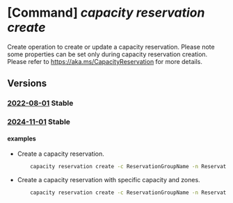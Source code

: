 # [Command] _capacity reservation create_

Create operation to create or update a capacity reservation. Please note some properties can be set only during capacity reservation creation. Please refer to https://aka.ms/CapacityReservation for more details.

## Versions

### [2022-08-01](/Resources/mgmt-plane/L3N1YnNjcmlwdGlvbnMve30vcmVzb3VyY2Vncm91cHMve30vcHJvdmlkZXJzL21pY3Jvc29mdC5jb21wdXRlL2NhcGFjaXR5cmVzZXJ2YXRpb25ncm91cHMve30vY2FwYWNpdHlyZXNlcnZhdGlvbnMve30=/2022-08-01.xml) **Stable**

<!-- mgmt-plane /subscriptions/{}/resourcegroups/{}/providers/microsoft.compute/capacityreservationgroups/{}/capacityreservations/{} 2022-08-01 -->

### [2024-11-01](/Resources/mgmt-plane/L3N1YnNjcmlwdGlvbnMve30vcmVzb3VyY2Vncm91cHMve30vcHJvdmlkZXJzL21pY3Jvc29mdC5jb21wdXRlL2NhcGFjaXR5cmVzZXJ2YXRpb25ncm91cHMve30vY2FwYWNpdHlyZXNlcnZhdGlvbnMve30=/2024-11-01.xml) **Stable**

<!-- mgmt-plane /subscriptions/{}/resourcegroups/{}/providers/microsoft.compute/capacityreservationgroups/{}/capacityreservations/{} 2024-11-01 -->

#### examples

- Create a capacity reservation.
    ```bash
        capacity reservation create -c ReservationGroupName -n ReservationName -g MyResourceGroup --sku Standard_A0
    ```

- Create a capacity reservation with specific capacity and zones.
    ```bash
        capacity reservation create -c ReservationGroupName -n ReservationName -l centraluseuap -g MyResourceGroup  --sku Standard_A1_v2 --capacity 5 --zone 1 --tags key=val
    ```
